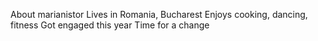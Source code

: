 About marianistor
Lives in Romania, Bucharest
Enjoys cooking, dancing, fitness
Got engaged this year
Time for a change
